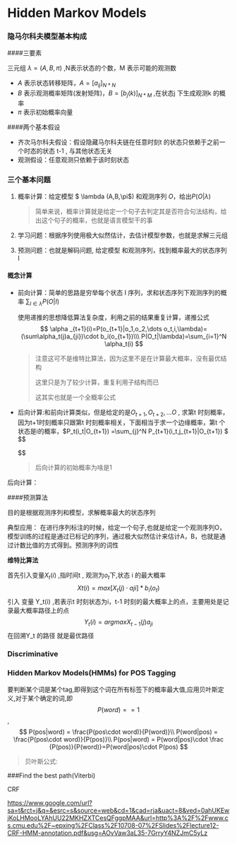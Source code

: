 # Hidden Markov Models 

### 隐马尔科夫模型基本构成



####三要素

三元组 $\lambda=(A,B,\pi)$ ,N表示状态的个数，M 表示可能的观测数

-  $A$ 表示状态转移矩阵，$A=[a_{ij}]_{N*N}$ 
- $B$ 表示观测概率矩阵(发射矩阵)，$B = [b_j(k)]_{N*M}$ ,在状态j 下生成观测k 的概率
- $\pi$ 表示初始概率向量

####两个基本假设

- 齐次马尔科夫假设：假设隐藏马尔科夫链在任意时刻t 的状态只依赖于之前一个时态的状态 t-1 , 与其他状态无关
- 观测假设：任意观测只依赖于该时刻状态

### 三个基本问题

1. 概率计算：给定模型 $ \lambda (A,B,\pi$) 和观测序列 $O$，给出$P(O|\lambda)$ 

   >  简单来说，概率计算就是给定一个句子去判定其是否符合句法结构，给出这个句子的概率，也就是语言模型干的事

2. 学习问题：根据序列使用极大似然估计，去估计模型参数，也就是求解三元组

3. 预测问题：也就是解码问题, 给定模型 和观测序列，找到概率最大的状态序列 I             



#### 概念计算

- 前向计算：简单的思路是穷举每个状态 I 序列，求和状态序列下观测序列的概率 $\sum_{I\in \lambda} P(O|I)$

  使用递推的思想降低算法复杂度，利用之前的结果重复计算，递推公式
  $$
  \alpha _{t+1}(i)=P(o_{t+1}|o_1,o_2,\dots o_t,i,\lambda)=(\sum\alpha_t(j)a_{ji})\cdot b_i(o_{t+1})\\\
  P(O_t|\lambda)=\sum_{i=1}^N \alpha_t(i)
  $$

  > 注意这可不是维特比算法，因为这里不是在计算最大概率，没有最优结构
  >
  > 这里只是为了较少计算，重复利用子结构而已
  >
  > 这其实也就是一个全概率公式

- 后向计算:和前向计算类似，但是给定的是$O_{t+1},O_{t+2},\dots O_{}$ , 求第t 时刻概率，因为t+1时刻概率只跟第t 时刻概率相关，下面相当于求一个边缘概率，第t 个状态是i的概率，$P_t(i_t|O_{t+1}) =\sum_{j}^N P_{t+1}(i_t,j_{t+1}|O_{t+1}) $
  $$

  $$
  ​

  > 后向计算的初始概率为啥是1 

后向计算：

####预测算法

目的是根据观测序列和模型，求解概率最大的状态序列

典型应用： 在进行序列标注的时候，给定一个句子,也就是给定一个观测序列O，模型训练的过程是通过已标记的序列，通过极大似然估计来估计A，B，也就是通过计数比值的方式得到。预测序列的词性

**维特比算法**

首先引入变量$X_t(i)$ ,指时间t , 观测为$o_t$下,状态 i 的最大概率
$$
X{t}(i) = max[X_t(j)\cdot a{ji}]*b_i(o_t)
$$
引入 变量 Y_t(i) ,若表示t 时刻状态为i，t-1 时刻的最大概率上的点，主要用处是记录最大概率路径上的点
$$
Y_t(i)=arg max{X_{t-1}(j)a_{ji}}
$$
在回溯Y_t 的路径 就是最优路径

### Discriminative

### Hidden Markov Models(HMMs) for POS Tagging

要判断某个词是某个tag,即得到这个词在所有标签下的概率最大值,应用贝叶斯定义,对于某个确定的词,即$$P(word)==1$$,
$$
P(pos|word) = \frac{P(pos\cdot word)}{P(word)}\\
P(word|pos) = \frac{P(pos\cdot word)}{P(pos)}\\
P(pos|word) = P(word|pos)\cdot \frac {P(pos)}{P(word)}=P(word|pos)\cdot P(pos)
$$

> 贝叶斯公式:

###Find the best path(Viterbi)



CRF

https://www.google.com/url?sa=t&rct=j&q=&esrc=s&source=web&cd=1&cad=rja&uact=8&ved=0ahUKEwjKoLHMooLYAhUU22MKHZXTCesQFggpMAA&url=http%3A%2F%2Fwww.cs.cmu.edu%2F~epxing%2FClass%2F10708-07%2FSlides%2Flecture12-CRF-HMM-annotation.pdf&usg=AOvVaw3aL35-7GrryY4NZJmC5yLz